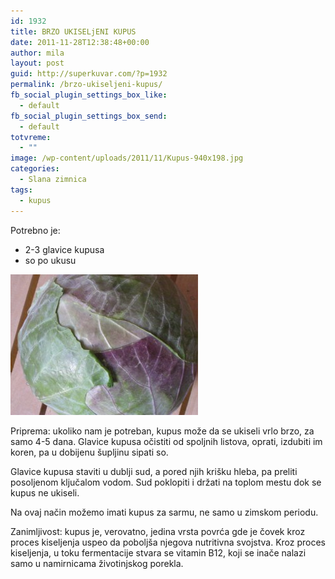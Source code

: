```yaml
---
id: 1932
title: BRZO UKISELjENI KUPUS
date: 2011-11-28T12:38:48+00:00
author: mila
layout: post
guid: http://superkuvar.com/?p=1932
permalink: /brzo-ukiseljeni-kupus/
fb_social_plugin_settings_box_like:
  - default
fb_social_plugin_settings_box_send:
  - default
totvreme:
  - ""
image: /wp-content/uploads/2011/11/Kupus-940x198.jpg
categories:
  - Slana zimnica
tags:
  - kupus
---
```

Potrebno je:

  * 2-3 glavice kupusa
  * so po ukusu

<img class="alignnone size-medium wp-image-4591" title="Kupus" src="/wp-content/uploads/2011/11/Kupus-300x225.jpg" alt="" width="300" height="225" /> 

Priprema: ukoliko nam je potreban, kupus može da se ukiseli vrlo brzo, za samo 4-5 dana. Glavice kupusa očistiti od spoljnih listova, oprati, izdubiti im koren, pa u dobijenu šupljinu sipati so.

Glavice kupusa staviti u dublji sud, a pored njih krišku hleba, pa preliti posoljenom ključalom vodom. Sud poklopiti i držati na toplom mestu dok se kupus ne ukiseli.

Na ovaj način možemo imati kupus za sarmu, ne samo u zimskom periodu.

Zanimljivost: kupus je, verovatno, jedina vrsta povrća gde je čovek kroz proces kiseljenja uspeo da poboljša njegova nutritivna svojstva. Kroz proces kiseljenja, u toku fermentacije stvara se vitamin B12, koji se inače nalazi samo u namirnicama životinjskog porekla.
